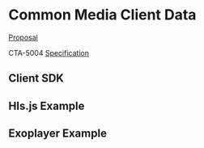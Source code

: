 # Common Media Client Data

[Proposal](https://github.com/cta-wave/common-media-client-data)

CTA-5004
[Specification](https://github.com/cta-wave/common-media-client-data)

## Client SDK

## Hls.js Example

## Exoplayer Example

